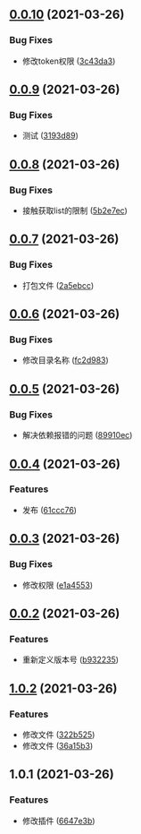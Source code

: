 ## [0.0.10](https://github.com/liuqh0609/changlog-action/compare/v0.0.9...v0.0.10) (2021-03-26)


### Bug Fixes

* 修改token权限 ([3c43da3](https://github.com/liuqh0609/changlog-action/commit/3c43da3b2efd185aa43d454a98509278657ce7bd))

## [0.0.9](https://github.com/liuqh0609/changlog-action/compare/v0.0.8...v0.0.9) (2021-03-26)


### Bug Fixes

* 测试 ([3193d89](https://github.com/liuqh0609/changlog-action/commit/3193d89a5835b7d57ed618305180d8a10c2800fb))

## [0.0.8](https://github.com/liuqh0609/changlog-action/compare/v0.0.7...v0.0.8) (2021-03-26)


### Bug Fixes

* 接触获取list的限制 ([5b2e7ec](https://github.com/liuqh0609/changlog-action/commit/5b2e7ec0ff57b80c7e551193b6cefeee0060bb53))

## [0.0.7](https://github.com/liuqh0609/changlog-action/compare/v0.0.6...v0.0.7) (2021-03-26)


### Bug Fixes

* 打包文件 ([2a5ebcc](https://github.com/liuqh0609/changlog-action/commit/2a5ebcc610a71e3f56760ca9202a56a32966f73c))

## [0.0.6](https://github.com/metcalfc/changelog-generator/compare/v0.0.5...v0.0.6) (2021-03-26)


### Bug Fixes

* 修改目录名称 ([fc2d983](https://github.com/metcalfc/changelog-generator/commit/fc2d983e8ebe72481a7a6094c64530a592e9374a))

## [0.0.5](https://github.com/metcalfc/changelog-generator/compare/v0.0.4...v0.0.5) (2021-03-26)


### Bug Fixes

* 解决依赖报错的问题 ([89910ec](https://github.com/metcalfc/changelog-generator/commit/89910ec0bec97b68ccd2eacfdfec5ade84ce9314))

## [0.0.4](https://github.com/metcalfc/changelog-generator/compare/v0.0.3...v0.0.4) (2021-03-26)


### Features

* 发布 ([61ccc76](https://github.com/metcalfc/changelog-generator/commit/61ccc766d725cae5646d1e06a05919b8bd921eec))

## [0.0.3](https://github.com/metcalfc/changelog-generator/compare/v0.0.2...v0.0.3) (2021-03-26)


### Bug Fixes

* 修改权限 ([e1a4553](https://github.com/metcalfc/changelog-generator/commit/e1a4553ee16da9cd301011c8f17d58c0853bb7a0))

## [0.0.2](https://github.com/metcalfc/changelog-generator/compare/v1.0.2...v0.0.2) (2021-03-26)


### Features

* 重新定义版本号 ([b932235](https://github.com/metcalfc/changelog-generator/commit/b9322358a535e40ea3d017549afd2cb886a0fad3))

## [1.0.2](https://github.com/metcalfc/changelog-generator/compare/v1.0.1...v1.0.2) (2021-03-26)


### Features

* 修改文件 ([322b525](https://github.com/metcalfc/changelog-generator/commit/322b525dcf520940e4898005e70405d57ab68aec))
* 修改文件 ([36a15b3](https://github.com/metcalfc/changelog-generator/commit/36a15b3e5c61b34f99b2e629e343868f6b4962f3))

## 1.0.1 (2021-03-26)


### Features

* 修改插件 ([6647e3b](https://github.com/metcalfc/changelog-generator/commit/6647e3b2bc9f89bf94cba431e3d618a7a8127265))

